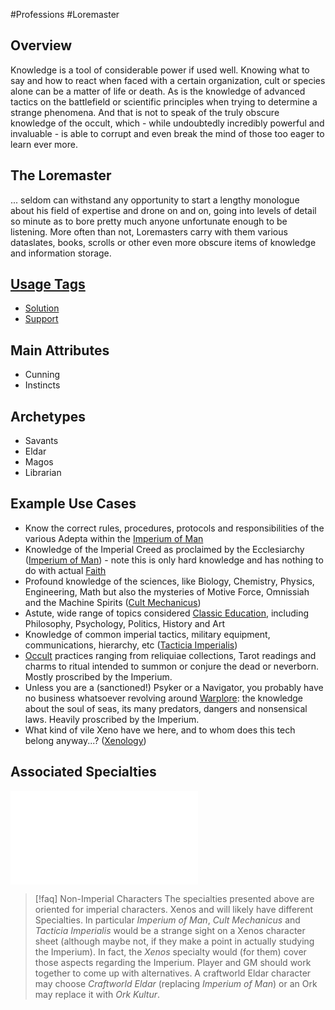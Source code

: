 #Professions #Loremaster
## Overview
Knowledge is a tool of considerable power if used well. Knowing what to say and how to react when faced with a certain organization, cult or species alone can be a matter of life or death. As is the knowledge of advanced tactics on the battlefield or scientific principles when trying to determine a strange phenomena. And that is not to speak of the truly obscure knowledge of the occult, which - while undoubtedly incredibly powerful and invaluable - is able to corrupt and even break the mind of those too eager to learn ever more.

## The Loremaster
... seldom can withstand any opportunity to start a lengthy monologue about his field of expertise and drone on and on, going into levels of detail so minute as to bore pretty much anyone unfortunate enough to be listening. More often than not, Loremasters carry with them various dataslates, books, scrolls or other even more obscure items of knowledge and information storage.

## [Usage Tags](/SkillSystem/Usage%20Tag.md)
- [Solution](/SkillSystem/Tags/Solution.md)
- [Support](/SkillSystem/Tags/Support.md)

## Main Attributes
- Cunning
- Instincts

## Archetypes 
- Savants 
- Eldar
- Magos
- Librarian

## Example Use Cases
- Know the correct rules, procedures, protocols and responsibilities of the various Adepta within the [Imperium of Man](/SkillSystem/Specialties/Imperium%20of%20Man.md)
- Knowledge of the Imperial Creed as proclaimed by the Ecclesiarchy ([Imperium of Man](/SkillSystem/Specialties/Imperium%20of%20Man.md)) - note this is only hard knowledge and has nothing to do with actual [Faith](/LifePath/Faith/Faith.md)
- Profound knowledge of the sciences, like Biology, Chemistry, Physics, Engineering, Math but also the mysteries of Motive Force, Omnissiah and the Machine Spirits ([Cult Mechanicus](/SkillSystem/Specialties/Cult%20Mechanicus.md))
- Astute, wide range of topics considered [Classic Education](/SkillSystem/Specialties/Classic%20Education.md), including Philosophy, Psychology, Politics, History and Art
- Knowledge of common imperial tactics, military equipment, communications, hierarchy, etc ([Tacticia Imperialis](/SkillSystem/Specialties/Tacticia%20Imperialis.md))
- [Occult](/SkillSystem/Specialties/Occult.md) practices ranging from reliquiae collections, Tarot readings and charms to ritual intended to summon or conjure the dead or neverborn. Mostly proscribed by the Imperium.
- Unless you are a (sanctioned!) Psyker or a Navigator, you probably have no business whatsoever revolving around [Warplore](/SkillSystem/Specialties/Warplore.md): the knowledge about the soul of seas, its many predators, dangers and nonsensical laws. Heavily proscribed by the Imperium.
- What kind of vile Xeno have we here, and to whom does this tech belong anyway...? ([Xenology](/SkillSystem/Specialties/Xenology.md))
## Associated Specialties
![](</SkillSystem/Specialties/Loremaster Specialties.md>)


> [!faq] Non-Imperial Characters
> The specialties presented above are oriented for imperial characters.
> Xenos and will likely have different Specialties.
> In particular _Imperium of Man_, _Cult Mechanicus_ and _Tacticia Imperialis_ would be a strange sight on a Xenos character sheet (although maybe not, if they make a point in actually studying the Imperium). In fact, the _Xenos_ specialty would (for them) cover those aspects regarding the Imperium.
> Player and GM should work together to come up with alternatives. A craftworld Eldar character may choose _Craftworld Eldar_ (replacing _Imperium of Man_) or an Ork may replace it with _Ork Kultur_.

